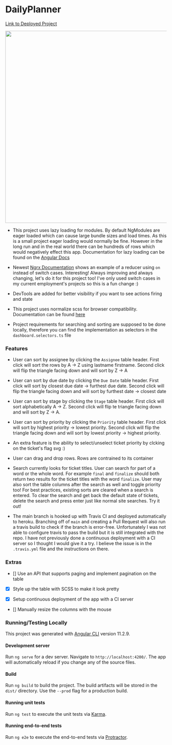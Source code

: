 # DailyPlanner

[Link to Deployed Project](https://shannen-daily-planner.herokuapp.com/)

<img src="https://github.com/shannenye/daily-planner/blob/main/src/assets/gifs/demo-mini.gif" width="600" height="auto" />

-   This project uses lazy loading for modules. By default NgModules are eager loaded which can cause large bundle sizes and load times. As this is a small project eager loading would normally be fine. However in the long run and in the real world there can be hundreds of rows which would negatively effect this app. Documentation for lazy loading can be found on the [Angular Docs](https://angular.io/guide/lazy-loading-ngmodules)

-   Newest [Ngrx Documentation](https://ngrx.io/guide/store/reducers) shows an example of a reducer using `on` instead of switch cases. Interesting! Always improving and always changing, let's do it for this project too! I've only used switch cases in my current employment's projects so this is a fun change :)

-   DevTools are added for better visibility if you want to see actions firing and state

-   This project uses normalize scss for browser compatibility. Documentation can be found [here](https://github.com/JohnAlbin/normalize-scss)

-   Project requirements for searching and sorting are supposed to be done locally, therefore you can find the implementation as selectors in the `dashboard.selectors.ts` file

### Features

-   User can sort by assignee by clicking the `Assignee` table header. First click will sort the rows by A -> Z using lastname firstname. Second click will flip the triangle facing down and will sort by Z -> A

-   User can sort by due date by clicking the `Due Date` table header. First click will sort by closest due date -> furthest due date. Second click will flip the triangle facing down and will sort by furthest date -> closest date

-   User can sort by stage by clicking the `Stage` table header. First click will sort alphabetically A -> Z. Second click will flip te triangle facing down and will sort by Z -> A.

-   User can sort by priority by clicking the `Priority` table header. First click will sort by highest priority -> lowest priority. Second click will flip the triangle facing down and will sort by lowest priority -> highest priority.

-   An extra feature is the ability to select/unselect ticket priority by clcking on the ticket's flag svg :)

-   User can drag and drop rows. Rows are contrained to its container

-   Search currently looks for ticket titles. User can search for part of a word or the whole word. For example `final` and `finalize` should both return two results for the ticket titles with the word `finalize`. User may also sort the table columns after the search as well and toggle priority too! For best practices, existing sorts are cleared when a search is entered. To clear the search and get back the default state of tickets, delete the search and press enter just like normal site searches. Try it out!

-   The main branch is hooked up with Travis CI and deployed automatically to heroku. Branching off of `main` and creating a Pull Request will also run a travis build to check if the branch is error-free. Unfortunately I was not able to configure travis to pass the build but it is still integrated with the repo. I have not previously done a continuous deployment with a CI server so I thought I would give it a try. I believe the issue is in the `.travis.yml` file and the instructions on there.

### Extras

-   [] Use an API that supports paging and implement pagination on the table

-   [x] Style up the table with SCSS to make it look pretty

-   [x] Setup continuous deployment of the app with a CI server

-   [] Manually resize the columns with the mouse

### Running/Testing Locally

This project was generated with [Angular CLI](https://github.com/angular/angular-cli) version 11.2.9.

#### Development server

Run `ng serve` for a dev server. Navigate to `http://localhost:4200/`. The app will automatically reload if you change any of the source files.

#### Build

Run `ng build` to build the project. The build artifacts will be stored in the `dist/` directory. Use the `--prod` flag for a production build.

#### Running unit tests

Run `ng test` to execute the unit tests via [Karma](https://karma-runner.github.io).

#### Running end-to-end tests

Run `ng e2e` to execute the end-to-end tests via [Protractor](http://www.protractortest.org/).
